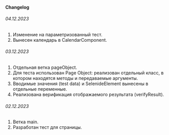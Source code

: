 #### Changelog
###### 04.12.2023
1. Изменение на параметризованный тест.
2. Вынесен календарь в CalendarComponent.
###### 03.12.2023
1. Отдельная ветка pageObject.
2. Для теста использован Page Object: реализован отдельный класс, в котором находятся методы и передаваемые аргументы.
3. Вводимые значения (test data) и SelenideElement вынесены в отдельные переменные.
4. Реализована верификация отображаемого результата (verifyResult).

###### 02.12.2023
1. Ветка main.
2. Разработан тест для страницы.